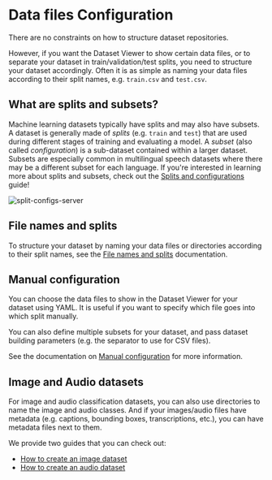 # Data files Configuration

There are no constraints on how to structure dataset repositories.

However, if you want the Dataset Viewer to show certain data files, or to separate your dataset in train/validation/test splits, you need to structure your dataset accordingly.
Often it is as simple as naming your data files according to their split names, e.g. `train.csv` and `test.csv`.

## What are splits and subsets?

Machine learning datasets typically have splits and may also have subsets. A dataset is generally made of _splits_ (e.g. `train` and `test`) that are used during different stages of training and evaluating a model. A _subset_ (also called _configuration_) is a sub-dataset contained within a larger dataset. Subsets are especially common in multilingual speech datasets where there may be a different subset for each language. If you're interested in learning more about splits and subsets, check out the [Splits and configurations](https://huggingface.co/docs/datasets-server/configs_and_splits) guide!

![split-configs-server](https://huggingface.co/datasets/huggingface/documentation-images/resolve/main/split-configs-server.gif)

## File names and splits

To structure your dataset by naming your data files or directories according to their split names, see the [File names and splits](./datasets-file-names-and-splits) documentation.

## Manual configuration

You can choose the data files to show in the Dataset Viewer for your dataset using YAML.
It is useful if you want to specify which file goes into which split manually.

You can also define multiple subsets for your dataset, and pass dataset building parameters (e.g. the separator to use for CSV files).

See the documentation on [Manual configuration](./datasets-manual-configuration) for more information.

## Image and Audio datasets

For image and audio classification datasets, you can also use directories to name the image and audio classes.
And if your images/audio files have metadata (e.g. captions, bounding boxes, transcriptions, etc.), you can have metadata files next to them.

We provide two guides that you can check out:

- [How to create an image dataset](./datasets-image)
- [How to create an audio dataset](https://huggingface.co/docs/datasets/audio_dataset)
